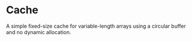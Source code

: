 # Cache
A simple fixed-size cache for variable-length arrays using a circular buffer and no dynamic allocation.
